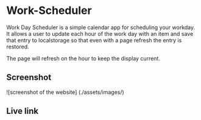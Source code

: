 # Work-Scheduler

Work Day Scheduler is a simple calendar app for scheduling your workday. It allows a user to update each hour of the work day with an item and save that entry to localstorage so that even with a page refresh the entry is restored. 

The page will refresh on the hour to keep the display current.

## Screenshot
![screenshot of the website] (./assets/images/)

## Live link

